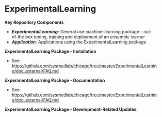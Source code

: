 # ExperimentalLearning

**Key Repository Components**
- ***ExperimentalLearning***: General use machine-learning package - out-of-the box tuning, training and deployment of an ensemble learner
- ***Application***: Applications using the ExperimentalLearning package

**ExperimentalLearning Package - Installation**

- See: https://github.com/sysmedlab/chicago/tree/master/ExperimentalLearning/doc_external/FAQ.md

**ExperimentalLearning Package - Documentation**

- See: https://github.com/sysmedlab/chicago/tree/master/ExperimentalLearning/doc_external/FAQ.md

**ExperimentalLearning Package - Development-Related Updates**
